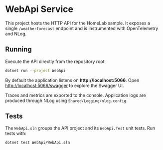 # WebApi Service

This project hosts the HTTP API for the HomeLab sample. It exposes a single `/weatherforecast` endpoint and is instrumented with OpenTelemetry and NLog.

## Running

Execute the API directly from the repository root:

```bash
dotnet run --project WebApi
```

By default the application listens on **http://localhost:5066**. Open <http://localhost:5066/swagger> to explore the Swagger UI.

Traces and metrics are exported to the console. Application logs are produced through NLog using `Shared/Logging/nlog.config`.

## Tests

The `WebApi.sln` groups the API project and its `WebApi.Test` unit tests. Run tests with:

```bash
dotnet test WebApi/WebApi.sln
```

